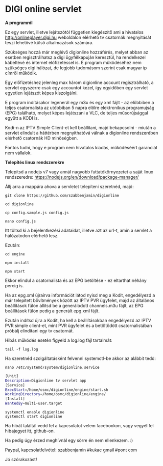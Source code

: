 # DIGI online servlet

**A programról**

Ez egy servlet, illetve lejátszótól független kiegészítő ami a hivatalos http://onlineplayer.digi.hu weboldalon elérhető tv csatornák megnyitását teszi lehetővé külső alkalmazások számára. 

Szükséges hozzá már meglévő digionline hozzáférés, melyet abban az esetben regisztrálhatsz a digi ügyfélkapuján keresztül, ha rendelkezel kábeltévé és internet előfizetéssel is. E program működéséhez nem szükséges digi hálózat, de legjobb tudomásom szerint csak magyar ip címről működik.

Egy előfizetéshez jelenleg max három digionline account regisztrálható, a servlet egyszerre csak egy accountot kezel, így egyidőben egy servlet egyetlen lejátszót képes kiszolgálni.

E program indításakor legenerál egy m3u és egy xml fájlt - az előbbiben a teljes csatornalista az utóbbiban 5 napra elölre elektronikus programujság (EPG) található, melyet képes lejátszani a VLC, de teljes műsorújsággal együtt a KODI is.

Kodi-n az IPTV Simple Client-et kell beállítani, majd bekapcsolni - miután a servlet elindult a háttérben megnyithatóvá válnak a digionline rendszerében elérhető csatornák HD minőségben.

Fontos tudni, hogy e program nem hivatalos kiadás, működéséért garanciát nem vállalok.

**Telepítés linux rendszerekre**

Telepítsd a nodejs v7 vagy annál nagyobb futtatókörnyezetet a saját linux rendszeredre: https://nodejs.org/en/download/package-manager/

Állj arra a mappára ahova a servletet telepíteni szeretnéd, majd:

`git clone https://github.com/szabbenjamin/digionline`

`cd digionline`

`cp config.sample.js config.js`

`nano config.js`

Itt töltsd ki a bejelentkezési adataidat, illetve azt az url-t, amin a servlet a hálózatodon elérhető lesz.

Ezután:

`cd engine`

`npm install`

`npm start`


Ekkor elindul a csatornalista és az EPG betöltése - ez eltarthat néhány percig is.

Ha az epg.xml újraírva információt látod nyisd meg a Kodit, engedélyezd a már telepített bővítmények között az IPTV PVR ügyfelet, majd az általános beállítások fülön állítsd be a generálódott channels.m3u fájlt, az EPG beállítások fülön pedig a generált epg.xml fájlt.

Ezután indítsd újra a Kodit, ha kell a beállításokban engedélyezd az IPTV PVR simple client-et, mint PVR ügyfelet és a betöltődött csatornalistában próbálj elindítani egy tv csatornát.

Hibás működés esetén figyeld a log.log fájl tartalmát:

`tail -f log.log`

Ha szeretnéd szolgáltatásként felvenni systemctl-be akkor az alábbit tedd:

`nano /etc/systemd/system/digionline.service`

```bash
[Unit]
Description=Digionline tv servlet app
[Service]
ExecStart=/home/osmc/digionline/engine/start.sh
WorkingDirectory=/home/osmc/digionline/engine/
[Install]
WantedBy=multi-user.target
```
```
systemctl enable digionline
systemctl start digionline
```


Ha hibát találtál vedd fel a kapcsolatot velem facebookon, vagy vegyél fel hibajegyet itt, github-on.

Ha pedig úgy érzed meghívnál egy sörre én nem ellenkezem. :) 

Paypal, kapcsolatfelvétel: szabbenjamin #kukac gmail #pont com



Jó szórakozást!
